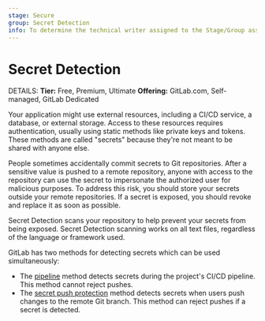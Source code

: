```yaml
---
stage: Secure
group: Secret Detection
info: To determine the technical writer assigned to the Stage/Group associated with this page, see https://handbook.gitlab.com/handbook/product/ux/technical-writing/#assignments
---
```


# Secret Detection

DETAILS:
**Tier:** Free, Premium, Ultimate
**Offering:** GitLab.com, Self-managed, GitLab Dedicated

Your application might use external resources, including a CI/CD
service, a database, or external storage. Access to these resources
requires authentication, usually using static methods like private
keys and tokens. These methods are called "secrets" because they're
not meant to be shared with anyone else.

People sometimes accidentally commit secrets to Git
repositories. After a sensitive value is pushed to a remote
repository, anyone with access to the repository can use the secret to
impersonate the authorized user for malicious purposes. To address
this risk, you should store your secrets outside your remote
repositories. If a secret is exposed, you should revoke and replace it
as soon as possible.

Secret Detection scans your repository to help prevent your secrets
from being exposed. Secret Detection scanning works on all text files,
regardless of the language or framework used.

GitLab has two methods for detecting secrets which can be used simultaneously:

- The [pipeline](pipeline/index.md) method detects secrets during the project's CI/CD pipeline. This method cannot reject pushes.
- The [secret push protection](secret_push_protection/index.md) method detects secrets when users push changes to the
  remote Git branch. This method can reject pushes if a secret is detected.
